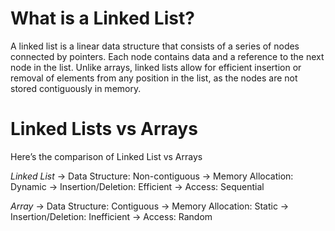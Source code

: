 # What is a Linked List?
A linked list is a linear data structure that consists 
of a series of nodes connected by pointers. Each node 
contains data and a reference to the next node in the list. 
Unlike arrays, linked lists allow for efficient insertion 
or removal of elements from any position in the list, as 
the nodes are not stored contiguously in memory.

# Linked Lists vs Arrays
Here’s the comparison of Linked List vs Arrays

*Linked List*
    -> Data Structure: Non-contiguous
    -> Memory Allocation: Dynamic
    -> Insertion/Deletion: Efficient
    -> Access: Sequential

*Array*
    -> Data Structure: Contiguous
    -> Memory Allocation: Static
    -> Insertion/Deletion: Inefficient
    -> Access: Random